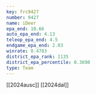 ```yaml
---
key: frc9427
number: 9427
name: iDeer
epa_end: 10.66
auto_epa_end: 4.13
teleop_epa_end: 4.5
endgame_epa_end: 2.03
winrate: 0.4783
district_epa_rank: 1135
district_epa_percentile: 0.3698
type: Team
---
```

[[2024ausc]]
[[2024dal]]
